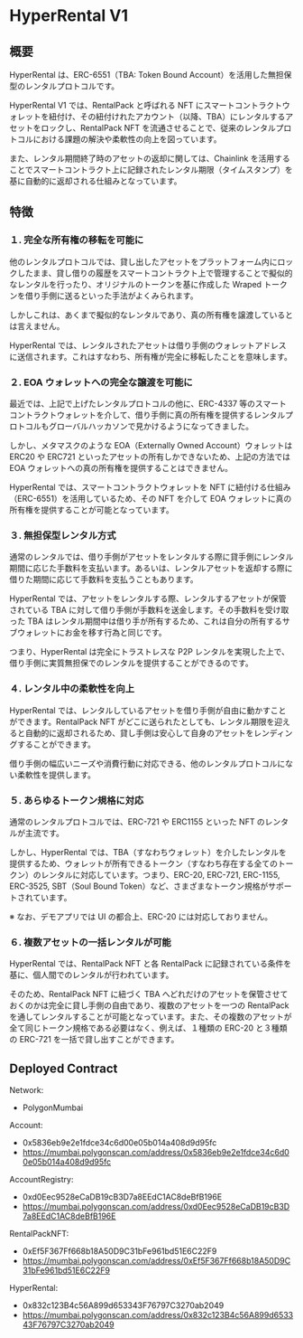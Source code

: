 # HyperRental V1

## 概要

HyperRental は、ERC-6551（TBA: Token Bound Account）を活用した無担保型のレンタルプロトコルです。

HyperRental V1 では、RentalPack と呼ばれる NFT にスマートコントラクトウォレットを紐付け、その紐付けれたアカウント（以降、TBA）にレンタルするアセットをロックし、RentalPack NFT を流通させることで、従来のレンタルプロトコルにおける課題の解決や柔軟性の向上を図っています。

また、レンタル期間終了時のアセットの返却に関しては、Chainlink を活用することでスマートコントラクト上に記録されたレンタル期限（タイムスタンプ）を基に自動的に返却される仕組みとなっています。

## 特徴

### １. 完全な所有権の移転を可能に

他のレンタルプロトコルでは、貸し出したアセットをプラットフォーム内にロックしたまま、貸し借りの履歴をスマートコントラクト上で管理することで擬似的なレンタルを行ったり、オリジナルのトークンを基に作成した Wraped トークンを借り手側に送るといった手法がよくみられます。

しかしこれは、あくまで擬似的なレンタルであり、真の所有権を譲渡しているとは言えません。

HyperRental では、レンタルされたアセットは借り手側のウォレットアドレスに送信されます。これはすなわち、所有権が完全に移転したことを意味します。

### ２. EOA ウォレットへの完全な譲渡を可能に

最近では、上記で上げたレンタルプロトコルの他に、ERC-4337 等のスマートコントラクトウォレットを介して、借り手側に真の所有権を提供するレンタルプロトコルもグローバルハッカソンで見かけるようになってきました。

しかし、メタマスクのような EOA（Externally Owned Account）ウォレットは ERC20 や ERC721 といったアセットの所有しかできないため、上記の方法では EOA ウォレットへの真の所有権を提供することはできません。

HyperRental では、スマートコントラクトウォレットを NFT に紐付ける仕組み（ERC-6551）を活用しているため、その NFT を介して EOA ウォレットに真の所有権を提供することが可能となっています。

### ３. 無担保型レンタル方式

通常のレンタルでは、借り手側がアセットをレンタルする際に貸手側にレンタル期間に応じた手数料を支払います。あるいは、レンタルアセットを返却する際に借りた期間に応じて手数料を支払うこともあります。

HyperRental では、アセットをレンタルする際、レンタルするアセットが保管されている TBA に対して借り手側が手数料を送金します。その手数料を受け取った TBA はレンタル期間中は借り手が所有するため、これは自分の所有するサブウォレットにお金を移す行為と同じです。

つまり、HyperRental は完全にトラストレスな P2P レンタルを実現した上で、借り手側に実質無担保でのレンタルを提供することができるのです。

### ４. レンタル中の柔軟性を向上

HyperRental では、レンタルしているアセットを借り手側が自由に動かすことができます。RentalPack NFT がどこに送られたとしても、レンタル期限を迎えると自動的に返却されるため、貸し手側は安心して自身のアセットをレンディングすることができます。

借り手側の幅広いニーズや消費行動に対応できる、他のレンタルプロトコルにない柔軟性を提供します。

### ５. あらゆるトークン規格に対応

通常のレンタルプロトコルでは、ERC-721 や ERC1155 といった NFT のレンタルが主流です。

しかし、HyperRental では、TBA（すなわちウォレット）を介したレンタルを提供するため、ウォレットが所有できるトークン（すなわち存在する全てのトークン）のレンタルに対応しています。つまり、ERC-20, ERC-721, ERC-1155, ERC-3525, SBT（Soul Bound Token）など、さまざまなトークン規格がサポートされています。

※ なお、デモアプリでは UI の都合上、ERC-20 には対応しておりません。

### ６. 複数アセットの一括レンタルが可能

HyperRental では、RentalPack NFT と各 RentalPack に記録されている条件を基に、個人間でのレンタルが行われています。

そのため、RentalPack NFT に紐づく TBA へどれだけのアセットを保管させておくのかは完全に貸し手側の自由であり、複数のアセットを一つの RentalPack を通してレンタルすることが可能となっています。また、その複数のアセットが全て同じトークン規格である必要はなく、例えば、１種類の ERC-20 と３種類の ERC-721 を一括で貸し出すことができます。

## Deployed Contract

Network:

- PolygonMumbai

Account:

- 0x5836eb9e2e1fdce34c6d00e05b014a408d9d95fc
- https://mumbai.polygonscan.com/address/0x5836eb9e2e1fdce34c6d00e05b014a408d9d95fc

AccountRegistry:

- 0xd0Eec9528eCaDB19cB3D7a8EEdC1AC8deBfB196E
- https://mumbai.polygonscan.com/address/0xd0Eec9528eCaDB19cB3D7a8EEdC1AC8deBfB196E

RentalPackNFT:

- 0xEf5F367Ff668b18A50D9C31bFe961bd51E6C22F9
- https://mumbai.polygonscan.com/address/0xEf5F367Ff668b18A50D9C31bFe961bd51E6C22F9

HyperRental:

- 0x832c123B4c56A899d653343F76797C3270ab2049
- https://mumbai.polygonscan.com/address/0x832c123B4c56A899d653343F76797C3270ab2049
